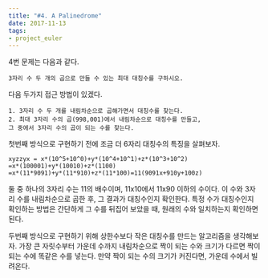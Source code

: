 ```yaml
---
title: "#4. A Palinedrome"
date: 2017-11-13
tags:
- project_euler
---
```

4번 문제는 다음과 같다.

```
3자리 수 두 개의 곱으로 만들 수 있는 최대 대칭수를 구하시오.
```
다음 두가지 접근 방법이 있겠다.
```
1. 3자리 수 두 개를 내림차순으로 곱해가면서 대칭수를 찾는다.
2. 최대 3자리 수의 곱(998,001)에서 내림차순으로 대칭수를 만들고, 
그 중에서 3자리 수의 곱이 되는 수를 찾는다.
```

첫번째 방식으로 구현하기 전에 조금 더 6자리 대칭수의 특징을 살펴보자.
```
xyzzyx = x*(10^5+10^0)+y*(10^4+10^1)+z*(10^3+10^2)
=x*(100001)+y*(10010)+z*(1100)
=x*(11*9091)+y*(11*910)+z*(11*100)=11(9091x+910y+100z)
```
둘 중 하나의 3자리 수는 11의 배수이며, 11x10에서 11x90 이하의 수이다. 이 수와 3자리 수를 내림차순으로 곱한 후, 그 결과가 대칭수인지 확인한다. 특정 수가 대칭수인지 확인하는 방법은 간단하게 그 수를 뒤집어 보았을 때, 원래의 수와 일치하는지 확인하면 된다.

두번째 방식으로 구현하기 위해 상한수보다 작은 대칭수를 만드는 알고리즘을 생각해보자. 가장 큰 자릿수부터 가운데 수까지 내림차순으로 짝이 되는 수와 크기가 다르면 짝이 되는 수에 똑같은 수를 넣는다. 만약 짝이 되는 수의 크기가 커진다면, 가운데 수에서 빌려온다.

